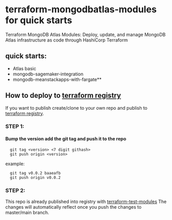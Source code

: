 # terraform-mongodbatlas-modules for quick starts
Terraform MongoDB Atlas Modules: Deploy, update, and manage MongoDB Atlas infrastructure as code through HashiCorp Terraform 

## quick starts:
  * Atlas basic
  * mongodb-sagemaker-integration
  * mongodb-meanstackapps-with-fargate**


## How to deploy to [terraform registry](https://registry.terraform.io/browse/modules)

If you want to publish create/clone to your own repo and publish to [terraform registry](https://registry.terraform.io/browse/modules).


### STEP 1: 

#### Bump the version add the git tag and push it to the repo
```
  git tag <version> <7 digit githash>
  git push origin <version>
```
example:
```
  git tag v0.0.2 baaeafb
  git push origin v0.0.2
```

### STEP 2: 

This repo is already published into registry with [terraform-test-modules](https://registry.terraform.io/modules/govardhanpagidi/modules/test/latest)
The changes will automatically reflect once you push the changes to master/main branch.


